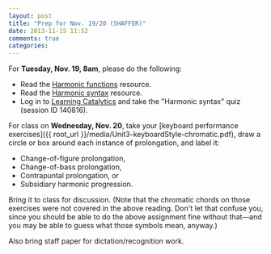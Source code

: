 ```yaml
---
layout: post
title: "Prep for Nov. 19/20 (SHAFFER)"
date: 2013-11-15 11:52
comments: true
categories: 
---
```


For **Tuesday, Nov. 19, 8am**, please do the following:

- Read the [Harmonic functions](http://kris.shaffermusic.com/musicianship/harmonicFunctions.html) resource.  
- Read the [Harmonic syntax](http://kris.shaffermusic.com/musicianship/harmonicSyntax.html) resource.  
- Log in to [Learning Catalytics](http://learningcatalytics.com) and take the "Harmonic syntax" quiz (session ID 140816).  

For class on **Wednesday, Nov. 20**, take your [keyboard performance exercises]({{ root_url }}/media/Unit3-keyboardStyle-chromatic.pdf), draw a circle or box around each instance of prolongation, and label it:

- Change-of-figure prolongation,  
- Change-of-bass prolongation,  
- Contrapuntal prolongation, or  
- Subsidiary harmonic progression.

Bring it to class for discussion. (Note that the chromatic chords on those exercises were not covered in the above reading. Don't let that confuse you, since you should be able to do the above assignment fine without that—and you may be able to guess what those symbols mean, anyway.)

Also bring staff paper for dictation/recognition work.
